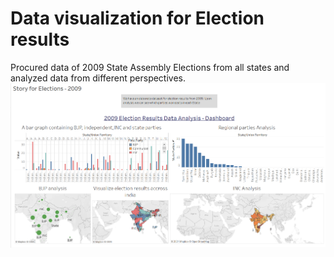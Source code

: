 # Data visualization for Election results
 Procured data of 2009 State Assembly Elections from all states and analyzed data from different perspectives.
![](/Story.png)